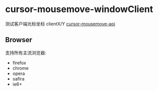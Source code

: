 # cursor-mousemove-windowClient

测试客户端光标坐标 clientX/Y  [cursor-mousemove-api](https://koringz.github.io/sclientandscreen/index.html)

## Browser

支持所有主流浏览器:
 * firefox
 * chrome
 * opera
 * safira
 * ie6+
